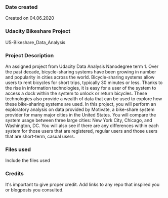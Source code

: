### Date created
Created on 04.06.2020

### Udacity Bikeshare Project
US-Bikeshare_Data_Analysis

### Project Description
An assigned project from Udacity Data Analysis Nanodegree term 1. 
Over the past decade, bicycle-sharing systems have been growing in number and popularity in cities across the world. Bicycle-sharing systems allow users to rent bicycles for short trips, typically 30 minutes or less. Thanks to the rise in information technologies, it is easy for a user of the system to access a dock within the system to unlock or return bicycles. These technologies also provide a wealth of data that can be used to explore how these bike-sharing systems are used.
In this project, you will perform an exploratory analysis on data provided by Motivate, a bike-share system provider for many major cities in the United States. You will compare the system usage between three large cities: New York City, Chicago, and Washington, DC. You will also see if there are any differences within each system for those users that are registered, regular users and those users that are short-term, casual users.


### Files used
Include the files used

### Credits
It's important to give proper credit. Add links to any repo that inspired you or blogposts you consulted.

